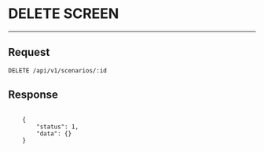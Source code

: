 # DELETE SCREEN
-------------

## Request

    DELETE /api/v1/scenarios/:id

## Response

```JSON5

    {
        "status": 1,
        "data": {}
    }

```